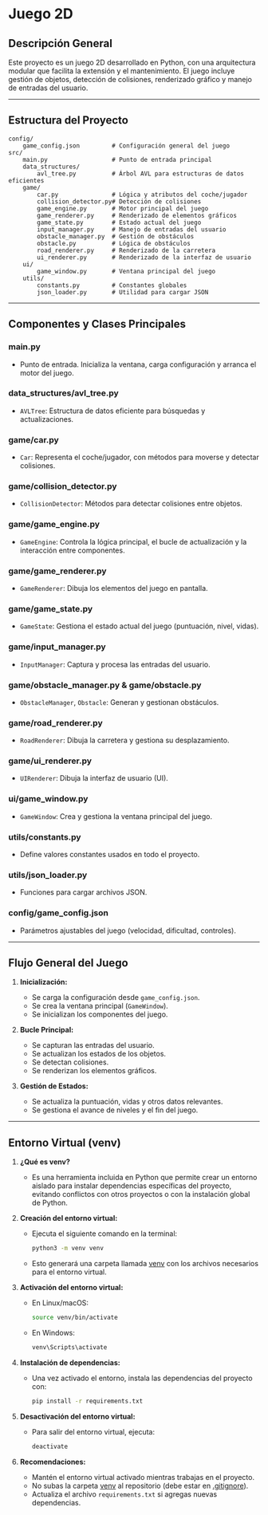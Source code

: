 # Juego 2D

## Descripción General
Este proyecto es un juego 2D desarrollado en Python, con una arquitectura modular que facilita la extensión y el mantenimiento. El juego incluye gestión de objetos, detección de colisiones, renderizado gráfico y manejo de entradas del usuario.

---

## Estructura del Proyecto

```
config/
    game_config.json         # Configuración general del juego
src/
    main.py                  # Punto de entrada principal
    data_structures/
        avl_tree.py          # Árbol AVL para estructuras de datos eficientes
    game/
        car.py               # Lógica y atributos del coche/jugador
        collision_detector.py# Detección de colisiones
        game_engine.py       # Motor principal del juego
        game_renderer.py     # Renderizado de elementos gráficos
        game_state.py        # Estado actual del juego
        input_manager.py     # Manejo de entradas del usuario
        obstacle_manager.py  # Gestión de obstáculos
        obstacle.py          # Lógica de obstáculos
        road_renderer.py     # Renderizado de la carretera
        ui_renderer.py       # Renderizado de la interfaz de usuario
    ui/
        game_window.py       # Ventana principal del juego
    utils/
        constants.py         # Constantes globales
        json_loader.py       # Utilidad para cargar JSON
```

---

## Componentes y Clases Principales

### main.py
- Punto de entrada. Inicializa la ventana, carga configuración y arranca el motor del juego.

### data_structures/avl_tree.py
- `AVLTree`: Estructura de datos eficiente para búsquedas y actualizaciones.

### game/car.py
- `Car`: Representa el coche/jugador, con métodos para moverse y detectar colisiones.

### game/collision_detector.py
- `CollisionDetector`: Métodos para detectar colisiones entre objetos.

### game/game_engine.py
- `GameEngine`: Controla la lógica principal, el bucle de actualización y la interacción entre componentes.

### game/game_renderer.py
- `GameRenderer`: Dibuja los elementos del juego en pantalla.

### game/game_state.py
- `GameState`: Gestiona el estado actual del juego (puntuación, nivel, vidas).

### game/input_manager.py
- `InputManager`: Captura y procesa las entradas del usuario.

### game/obstacle_manager.py & game/obstacle.py
- `ObstacleManager`, `Obstacle`: Generan y gestionan obstáculos.

### game/road_renderer.py
- `RoadRenderer`: Dibuja la carretera y gestiona su desplazamiento.

### game/ui_renderer.py
- `UIRenderer`: Dibuja la interfaz de usuario (UI).

### ui/game_window.py
- `GameWindow`: Crea y gestiona la ventana principal del juego.

### utils/constants.py
- Define valores constantes usados en todo el proyecto.

### utils/json_loader.py
- Funciones para cargar archivos JSON.

### config/game_config.json
- Parámetros ajustables del juego (velocidad, dificultad, controles).

---

## Flujo General del Juego

1. **Inicialización:**
   - Se carga la configuración desde `game_config.json`.
   - Se crea la ventana principal (`GameWindow`).
   - Se inicializan los componentes del juego.

2. **Bucle Principal:**
   - Se capturan las entradas del usuario.
   - Se actualizan los estados de los objetos.
   - Se detectan colisiones.
   - Se renderizan los elementos gráficos.

3. **Gestión de Estados:**
   - Se actualiza la puntuación, vidas y otros datos relevantes.
   - Se gestiona el avance de niveles y el fin del juego.

---

## Entorno Virtual (venv)

1. **¿Qué es venv?**
   - Es una herramienta incluida en Python que permite crear un entorno aislado para instalar dependencias específicas del proyecto, evitando conflictos con otros proyectos o con la instalación global de Python.

2. **Creación del entorno virtual:**
   - Ejecuta el siguiente comando en la terminal:
     ```bash
     python3 -m venv venv
     ```
   - Esto generará una carpeta llamada [venv](http://_vscodecontentref_/0) con los archivos necesarios para el entorno virtual.

3. **Activación del entorno virtual:**
   - En Linux/macOS:
     ```bash
     source venv/bin/activate
     ```
   - En Windows:
     ```cmd
     venv\Scripts\activate
     ```

4. **Instalación de dependencias:**
   - Una vez activado el entorno, instala las dependencias del proyecto con:
     ```bash
     pip install -r requirements.txt
     ```

5. **Desactivación del entorno virtual:**
   - Para salir del entorno virtual, ejecuta:
     ```bash
     deactivate
     ```

6. **Recomendaciones:**
   - Mantén el entorno virtual activado mientras trabajas en el proyecto.
   - No subas la carpeta [venv](http://_vscodecontentref_/1) al repositorio (debe estar en [.gitignore](http://_vscodecontentref_/2)).
   - Actualiza el archivo `requirements.txt` si agregas nuevas dependencias.
